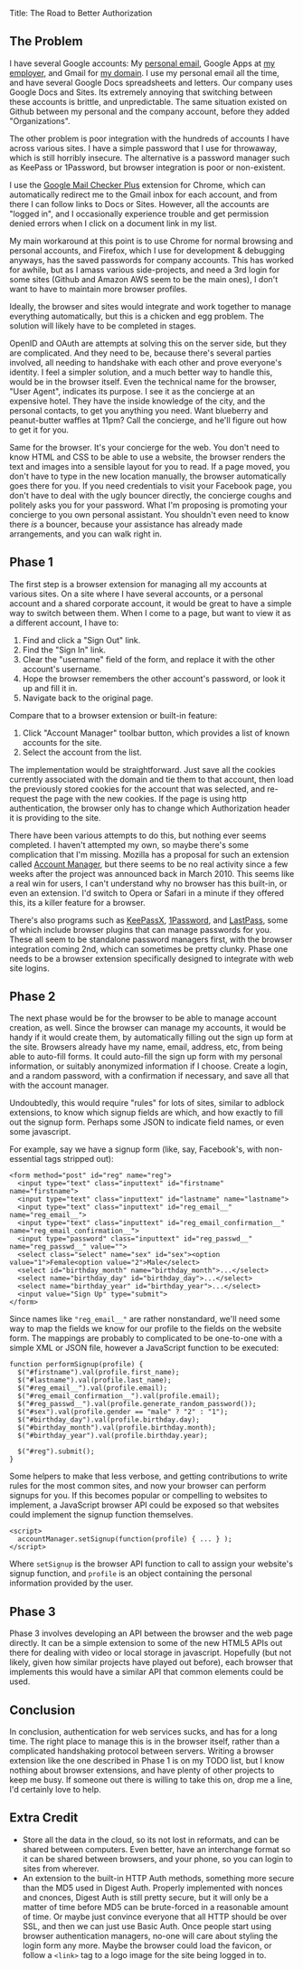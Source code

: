 Title: The Road to Better Authorization

The Problem
-----------

I have several Google accounts: My [personal email][], Google Apps at [my employer][], and Gmail for [my domain][]. I use my personal email all the time, and have several Google Docs spreadsheets and letters. Our company uses Google Docs and Sites. Its extremely annoying that switching between these accounts is brittle, and unpredictable. The same situation existed on Github between my personal and the company account, before they added "Organizations".

The other problem is poor integration with the hundreds of accounts I have across various sites. I have a simple password that I use for throwaway, which is still horribly insecure. The alternative is a password manager such as KeePass or 1Password, but browser integration is poor or non-existent.

I use the [Google Mail Checker Plus][GMCP] extension for Chrome, which can automatically redirect me to the Gmail inbox for each account, and from there I can follow links to Docs or Sites. However, all the accounts are "logged in", and I occasionally experience trouble and get permission denied errors when I click on a document link in my list.

My main workaround at this point is to use Chrome for normal browsing and personal accounts, and Firefox, which I use for development & debugging anyways, has the saved passwords for company accounts. This has worked for awhile, but as I amass various side-projects, and need a 3rd login for some sites (Github and Amazon AWS seem to be the main ones), I don't want to have to maintain more browser profiles.

Ideally, the browser and sites would integrate and work together to manage everything automatically, but this is a chicken and egg problem. The solution will likely have to be completed in stages.

OpenID and OAuth are attempts at solving this on the server side, but they are complicated. And they need to be, because there's several parties involved, all needing to handshake with each other and prove everyone's identity. I feel a simpler solution, and a much better way to handle this, would be in the browser itself. Even the technical name for the browser, "User Agent", indicates its purpose. I see it as the concierge at an expensive hotel. They have the inside knowledge of the city, and the personal contacts, to get you anything you need. Want blueberry and peanut-butter waffles at 11pm? Call the concierge, and he'll figure out how to get it for you.

Same for the browser. It's your concierge for the web. You don't need to know HTML and CSS to be able to use a website, the browser renders the text and images into a sensible layout for you to read. If a page moved, you don't have to type in the new location manually, the browser automatically goes there for you. If you need credentials to visit your Facebook page, you don't have to deal with the ugly bouncer directly, the concierge coughs and politely asks you for your password. What I'm proposing is promoting your concierge to you own personal assistant. You shouldn't even need to know there *is* a bouncer, because your assistance has already made arrangements, and you can walk right in.

Phase 1
-------

The first step is a browser extension for managing all my accounts at various sites. On a site where I have several accounts, or a personal account and a shared corporate account, it would be great to have a simple way to switch between them. When I come to a page, but want to view it as a different account, I have to:

 1. Find and click a "Sign Out" link.
 2. Find the "Sign In" link.
 3. Clear the "username" field of the form, and replace it with the other account's username.
 4. Hope the browser remembers the other account's password, or look it up and fill it in.
 5. Navigate back to the original page.

Compare that to a browser extension or built-in feature:

 1. Click "Account Manager" toolbar button, which provides a list of known accounts for the site.
 2. Select the account from the list.

The implementation would be straightforward. Just save all the cookies currently associated with the domain and tie them to that account, then load the previously stored cookies for the account that was selected, and re-request the page with the new cookies. If the page is using http authentication, the browser only has to change which Authorization header it is providing to the site.

There have been various attempts to do this, but nothing ever seems completed. I haven't attempted my own, so maybe there's some complication that I'm missing. Mozilla has a proposal for such an extension called [Account Manager][], but there seems to be no real activity since a few weeks after the project was announced back in March 2010. This seems like a real win for users, I can't understand why no browser has this built-in, or even an extension. I'd switch to Opera or Safari in a minute if they offered this, its a killer feature for a browser.

There's also programs such as [KeePassX][], [1Password][], and [LastPass][], some of which include browser plugins that can manage passwords for you. These all seem to be standalone password managers first, with the browser integration coming 2nd, which can sometimes be pretty clunky. Phase one needs to be a browser extension specifically designed to integrate with web site logins.

Phase 2
-------

The next phase would be for the browser to be able to manage account creation, as well. Since the browser can manage my accounts, it would be handy if it would create them, by automatically filling out the sign up form at the site. Browsers already have my name, email, address, etc, from being able to auto-fill forms. It could auto-fill the sign up form with my personal information, or suitably anonymized information if I choose. Create a login, and a random password, with a confirmation if necessary, and save all that with the account manager.

Undoubtedly, this would require "rules" for lots of sites, similar to adblock extensions, to know which signup fields are which, and how exactly to fill out the signup form. Perhaps some JSON to indicate field names, or even some javascript.

For example, say we have a signup form (like, say, Facebook's, with non-essential tags stripped out):

    <form method="post" id="reg" name="reg">
      <input type="text" class="inputtext" id="firstname" name="firstname">
      <input type="text" class="inputtext" id="lastname" name="lastname">
      <input type="text" class="inputtext" id="reg_email__" name="reg_email__">
      <input type="text" class="inputtext" id="reg_email_confirmation__" name="reg_email_confirmation__">
      <input type="password" class="inputtext" id="reg_passwd__" name="reg_passwd__" value="">
      <select class="select" name="sex" id="sex"><option value="1">Female<option value="2">Male</select>
      <select id="birthday_month" name="birthday_month">...</select>
      <select name="birthday_day" id="birthday_day">...</select>
      <select name="birthday_year" id="birthday_year">...</select>
      <input value="Sign Up" type="submit">
    </form>

Since names like `"reg_email__"` are rather nonstandard, we'll need some way to map the fields we know for our profile to the fields on the website form. The mappings are probably to complicated to be one-to-one with a simple XML or JSON file, however a JavaScript function to be executed:

    function performSignup(profile) {
      $("#firstname").val(profile.first_name);
      $("#lastname").val(profile.last_name);
      $("#reg_email__").val(profile.email);
      $("#reg_email_confirmation__").val(profile.email);
      $("#reg_passwd__").val(profile.generate_random_password());
      $("#sex").val(profile.gender == "male" ? "2" : "1");
      $("#birthday_day").val(profile.birthday.day);
      $("#birthday_month").val(profile.birthday.month);
      $("#birthday_year").val(profile.birthday.year);

      $("#reg").submit();
    }

Some helpers to make that less verbose, and getting contributions to write rules for the most common sites, and now your browser can perform signups for you. If this becomes popular or compelling to websites to implement, a JavaScript browser API could be exposed so that websites could implement the signup function themselves.

    <script>
      accountManager.setSignup(function(profile) { ... } );
    </script>

Where `setSignup` is the browser API function to call to assign your website's signup function, and `profile` is an object containing the personal information provided by the user.

Phase 3
-------

Phase 3 involves developing an API between the browser and the web page directly. It can be a simple extension to some of the new HTML5 APIs out there for dealing with video or local storage in javascript. Hopefully (but not likely, given how similar projects have played out before), each browser that implements this would have a similar API that common elements could be used.


Conclusion
----------

In conclusion, authentication for web services sucks, and has for a long time. The right place to manage this is in the browser itself, rather than a complicated handshaking protocol between servers. Writing a browser extension like the one described in Phase 1 is on my TODO list, but I know nothing about browser extensions, and have plenty of other projects to keep me busy. If someone out there is willing to take this on, drop me a line, I'd certainly love to help.

Extra Credit
------------

 * Store all the data in the cloud, so its not lost in reformats, and can be shared between computers. Even better, have an interchange format so it can be shared between browsers, and your phone, so you can login to sites from wherever.
 * An extension to the built-in HTTP Auth methods, something more secure than the MD5 used in Digest Auth. Properly implemented with nonces and cnonces, Digest Auth is still pretty secure, but it will only be a matter of time before MD5 can be brute-forced in a reasonable amount of time. Or maybe just convince everyone that all HTTP should be over SSL, and then we can just use Basic Auth. Once people start using browser authentication managers, no-one will care about styling the login form any more. Maybe the browser could load the favicon, or follow a `<link>` tag to a logo image for the site being logged in to.




[personal email]:          mailto:psadauskas@gmail.com
[my employer]:             http://absolute-performance.com
[my domain]:               http://theamazingrando.com
[GMCP]:                    http://chrome.desc.se/
[Account Manager]:         https://wiki.mozilla.org/Labs/Weave/Identity/Account_Manager
[KeePassX]:                http://www.keepassx.org/
[1Password]:               http://agilewebsolutions.com/onepassword
[LastPass]:                https://lastpass.com/

